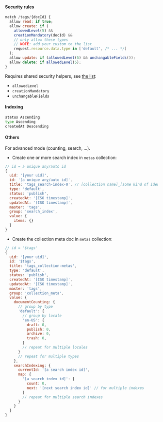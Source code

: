 #### Security rules

```js
match /tags/{docId} {
  allow read: if true;
  allow create: if (
    allowedLevel(5) &&
    creationMandatory(docId) &&
    // only allow these types
    // NOTE: add your custom to the list
    request.resource.data.type in ['default', /* ... */]
  );
  allow update: if (allowedLevel(5) && unchangableFields()); 
  allow delete: if allowedLevel(5);
}
```

Requires shared security helpers, see [the list](/guide/security-helpers):
- `allowedLevel`
- `creationMandatory`
- `unchangableFields`

#### Indexing

```sh
status Ascending
type Ascending
createdAt Descending
```

#### Others

For advanced mode (counting, search, ...).

- Create one or more search index in `metas` collection:

```js
// id = a unique any/auto id
{
  uid: '[your uid]',
  id: '[a unique any/auto id]',
  title: 'tags_search-index-0', // [collection name]_[some kind of identification] or just some text
  type: 'default',
  status: 'publish',
  createdAt: '[ISO timestamp]',
  updatedAt: '[ISO timestamp]',
  master: 'tags',
  group: 'search_index',
  value: {
    items: {}
  }
}
```

- Create the collection meta doc in `metas` collection:

```js
// id = '$tags'
{
  uid: '[your uid]',
  id: '$tags',
  title: 'tags_collection-metas',
  type: 'default',
  status: 'publish',
  createdAt: '[ISO timestamp]',
  updatedAt: '[ISO timestamp]',
  master: 'tags',
  group: 'collection_meta',
  value: {
    documentCounting: {
      // group by type
      'default': {
        // group by locale 
        'en-US': {
          draft: 0,
          publish: 0,
          archive: 0,
          trash: 0,
        }
        // repeat for multiple locales
      }
      // repeat for multiple types
    },
    searchIndexing: {
      currentId: '[a search index id]',
      map: {
        '[a search index id]': {
          count: 0,
          next: '[next search index id]' // for multiple indexes
        }
        // repeat for multiple search indexes
      }
    }
  }
}
```
